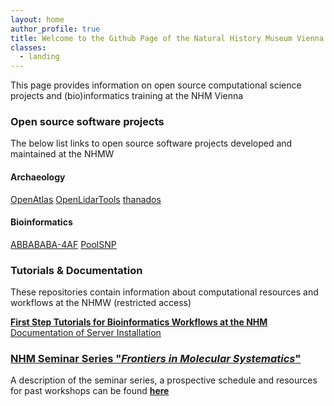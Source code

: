 ```yaml
---
layout: home
author_profile: true
title: Welcome to the Github Page of the Natural History Museum Vienna
classes:
  - landing
---
```


This page provides information on open source computational science projects and (bio)informatics training at the NHM Vienna

### Open source software projects

The below list links to open source software projects developed and maintained at the NHMW

#### Archaeology

[OpenAtlas](https://github.com/nhmvienna/OpenAtlas)
[OpenLidarTools](https://github.com/nhmvienna/OpenLidarTools)
[thanados](https://github.com/nhmvienna/thanados)

#### Bioinformatics

 [ABBABABA-4AF](https://github.com/nhmvienna/ABBABABA-4AF)
 [PoolSNP](https://github.com/nhmvienna/PoolSNP)

### Tutorials & Documentation

These repositories contain information about computational resources and workflows at the NHMW (restricted access)

**[First Step Tutorials for Bioinformatics Workflows at the NHM](https://github.com/nhmvienna/FirstSteps#firststeps)**
[Documentation of Server Installation](https://github.com/nhmvienna/PhyloserverInstallationDocs)

### [NHM Seminar Series "_Frontiers in Molecular Systematics_"](SeminarSeries.md)

 A description of the seminar series, a prospective schedule and resources for past workshops can be found **[here](SeminarSeries.md)**
